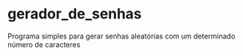 # gerador_de_senhas
Programa simples para gerar senhas aleatórias com um determinado número de caracteres
